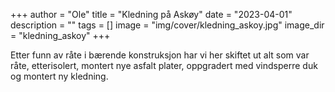 +++
author = "Ole"
title = "Kledning på Askøy"
date = "2023-04-01"
description = ""
tags = []
image = "img/cover/kledning_askoy.jpg"
image_dir = "kledning_askoy"
+++

Etter funn av råte i bærende konstruksjon har vi her skiftet ut alt som var råte, etterisolert, montert nye asfalt plater, oppgradert med vindsperre duk og montert ny kledning.
